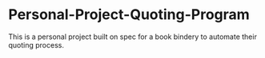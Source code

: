 # Personal-Project-Quoting-Program
This is a personal project built on spec for a book bindery to automate their quoting process.

